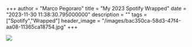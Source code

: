 +++
  author = "Marco Pegoraro"
  title = "My 2023 Spotify Wrapped"
  date = "2023-11-30 11:38:30.795000000"
  description = ""
  tags = ["Spotify","Wrapped"] 
  header_image = "/images/bac350ca-58d3-47f4-aa08-11365ca18754.jpg"
+++
  
![](/images/bac350ca-58d3-47f4-aa08-11365ca18754.jpg)